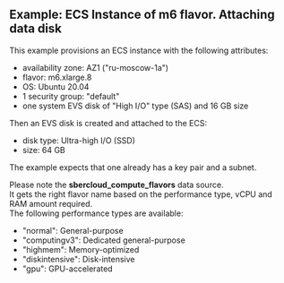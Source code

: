## Example: ECS Instance of m6 flavor. Attaching data disk

This example provisions an ECS instance with the following attributes:
- availability zone: AZ1 ("ru-moscow-1a")
- flavor: m6.xlarge.8
- OS: Ubuntu 20.04
- 1 security group: "default"
- one system EVS disk of "High I/O" type (SAS) and 16 GB size

Then an EVS disk is created and attached to the ECS:
- disk type: Ultra-high I/O (SSD)
- size: 64 GB

The example expects that one already has a key pair and a subnet.  

Please note the **sbercloud_compute_flavors** data source.  
It gets the right flavor name based on the performance type, vCPU and RAM amount required.  
The following performance types are available:
- "normal": General-purpose
- "computingv3": Dedicated general-purpose
- "highmem": Memory-optimized
- "diskintensive": Disk-intensive
- "gpu": GPU-accelerated

